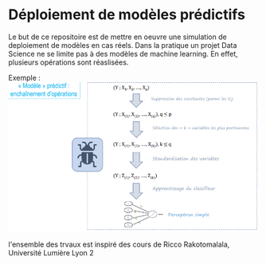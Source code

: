 # Déploiement de modèles prédictifs

Le but de ce repositoire est de mettre en oeuvre une simulation de deploiement de modèles en cas réels.
Dans la pratique un projet Data Science ne se limite pas à des modèles de machine learning. En effet, plusieurs opérations sont réaslisées.

Exemple : ![](./schema.PNG)<!-- -->












l'ensemble des trvaux est inspiré des cours de Ricco Rakotomalala, Université Lumière Lyon 2
